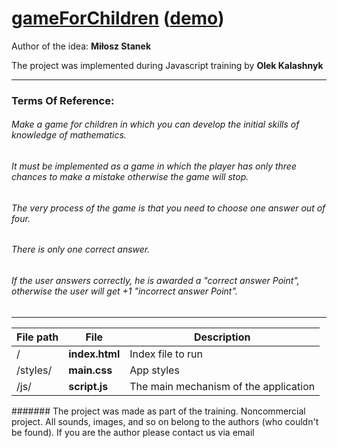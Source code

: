 [gameForChildren](https://github.com/oleksiykalashnyk/taskForJS-gameForChildren)  ([demo](https://oleksiykalashnyk.github.io/taskForJS-gameForChildren/))
========================

Author of the idea: 
**Miłosz Stanek**


The project was implemented during Javascript training by 
**Olek Kalashnyk**

-------------------------------
### Terms Of Reference:

###### Make a game for children in which you can develop the initial skills of knowledge of mathematics.
###### It must be implemented as a game in which the player has only three chances to make a mistake otherwise the game will stop.
###### The very process of the game is that you need to choose one answer out of four.
###### There is only one correct answer.
###### If the user answers correctly, he is awarded a "correct answer Point", otherwise the user will get +1 "incorrect answer Point".

-------------------------------

File path | File  | Description
----------|-------|-----------------
/              |**index.html** |         Index file to run
/styles/       |**main.css** |          App styles
/js/           |**script.js**|         The main mechanism of the application


####### The project was made as part of the training.
Noncommercial project.
All sounds, images, and so on belong to the authors (who couldn't be found).
If you are the author please contact us via email

